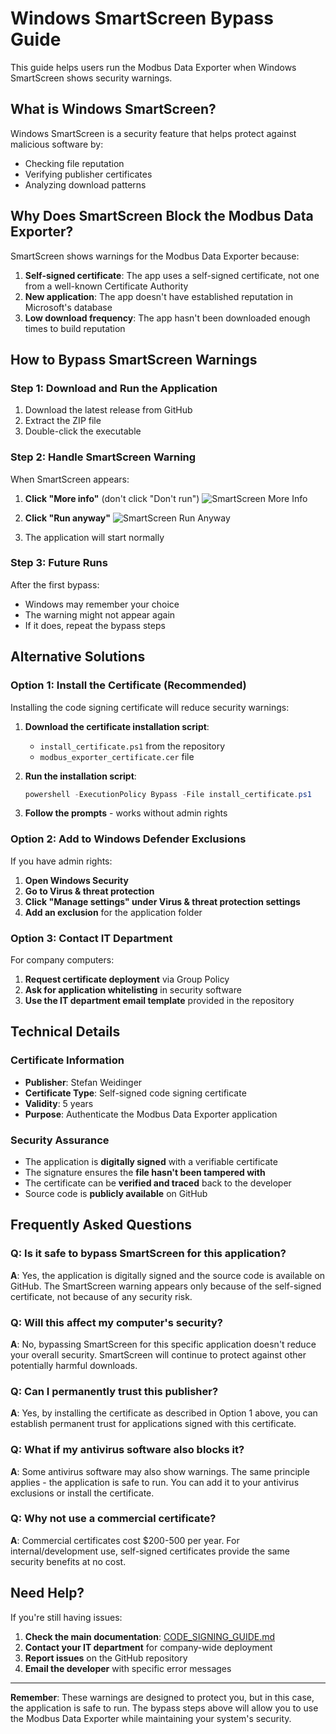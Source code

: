 # Windows SmartScreen Bypass Guide

This guide helps users run the Modbus Data Exporter when Windows SmartScreen shows security warnings.

## What is Windows SmartScreen?

Windows SmartScreen is a security feature that helps protect against malicious software by:
- Checking file reputation
- Verifying publisher certificates
- Analyzing download patterns

## Why Does SmartScreen Block the Modbus Data Exporter?

SmartScreen shows warnings for the Modbus Data Exporter because:
1. **Self-signed certificate**: The app uses a self-signed certificate, not one from a well-known Certificate Authority
2. **New application**: The app doesn't have established reputation in Microsoft's database
3. **Low download frequency**: The app hasn't been downloaded enough times to build reputation

## How to Bypass SmartScreen Warnings

### Step 1: Download and Run the Application

1. Download the latest release from GitHub
2. Extract the ZIP file
3. Double-click the executable

### Step 2: Handle SmartScreen Warning

When SmartScreen appears:

1. **Click "More info"** (don't click "Don't run")
   ![SmartScreen More Info](https://via.placeholder.com/400x200/0078d4/ffffff?text=Click+More+Info)

2. **Click "Run anyway"**
   ![SmartScreen Run Anyway](https://via.placeholder.com/400x200/0078d4/ffffff?text=Click+Run+Anyway)

3. The application will start normally

### Step 3: Future Runs

After the first bypass:
- Windows may remember your choice
- The warning might not appear again
- If it does, repeat the bypass steps

## Alternative Solutions

### Option 1: Install the Certificate (Recommended)

Installing the code signing certificate will reduce security warnings:

1. **Download the certificate installation script**:
   - `install_certificate.ps1` from the repository
   - `modbus_exporter_certificate.cer` file

2. **Run the installation script**:
   ```powershell
   powershell -ExecutionPolicy Bypass -File install_certificate.ps1
   ```

3. **Follow the prompts** - works without admin rights

### Option 2: Add to Windows Defender Exclusions

If you have admin rights:

1. **Open Windows Security**
2. **Go to Virus & threat protection**
3. **Click "Manage settings" under Virus & threat protection settings**
4. **Add an exclusion** for the application folder

### Option 3: Contact IT Department

For company computers:
1. **Request certificate deployment** via Group Policy
2. **Ask for application whitelisting** in security software
3. **Use the IT department email template** provided in the repository

## Technical Details

### Certificate Information
- **Publisher**: Stefan Weidinger
- **Certificate Type**: Self-signed code signing certificate
- **Validity**: 5 years
- **Purpose**: Authenticate the Modbus Data Exporter application

### Security Assurance
- The application is **digitally signed** with a verifiable certificate
- The signature ensures the **file hasn't been tampered with**
- The certificate can be **verified and traced** back to the developer
- Source code is **publicly available** on GitHub

## Frequently Asked Questions

### Q: Is it safe to bypass SmartScreen for this application?
**A**: Yes, the application is digitally signed and the source code is available on GitHub. The SmartScreen warning appears only because of the self-signed certificate, not because of any security risk.

### Q: Will this affect my computer's security?
**A**: No, bypassing SmartScreen for this specific application doesn't reduce your overall security. SmartScreen will continue to protect against other potentially harmful downloads.

### Q: Can I permanently trust this publisher?
**A**: Yes, by installing the certificate as described in Option 1 above, you can establish permanent trust for applications signed with this certificate.

### Q: What if my antivirus software also blocks it?
**A**: Some antivirus software may also show warnings. The same principle applies - the application is safe to run. You can add it to your antivirus exclusions or install the certificate.

### Q: Why not use a commercial certificate?
**A**: Commercial certificates cost $200-500 per year. For internal/development use, self-signed certificates provide the same security benefits at no cost.

## Need Help?

If you're still having issues:

1. **Check the main documentation**: [CODE_SIGNING_GUIDE.md](CODE_SIGNING_GUIDE.md)
2. **Contact your IT department** for company-wide deployment
3. **Report issues** on the GitHub repository
4. **Email the developer** with specific error messages

---

**Remember**: These warnings are designed to protect you, but in this case, the application is safe to run. The bypass steps above will allow you to use the Modbus Data Exporter while maintaining your system's security.
